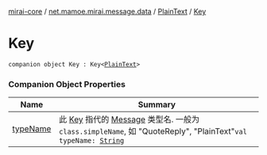 [mirai-core](../../../index.md) / [net.mamoe.mirai.message.data](../../index.md) / [PlainText](../index.md) / [Key](./index.md)

# Key

`companion object Key : Key<`[`PlainText`](../index.md)`>`

### Companion Object Properties

| Name | Summary |
|---|---|
| [typeName](type-name.md) | 此 [Key](../../-message/-key/index.md) 指代的 [Message](../../-message/index.md) 类型名. 一般为 `class.simpleName`, 如 "QuoteReply", "PlainText"`val typeName: `[`String`](https://kotlinlang.org/api/latest/jvm/stdlib/kotlin/-string/index.html) |
